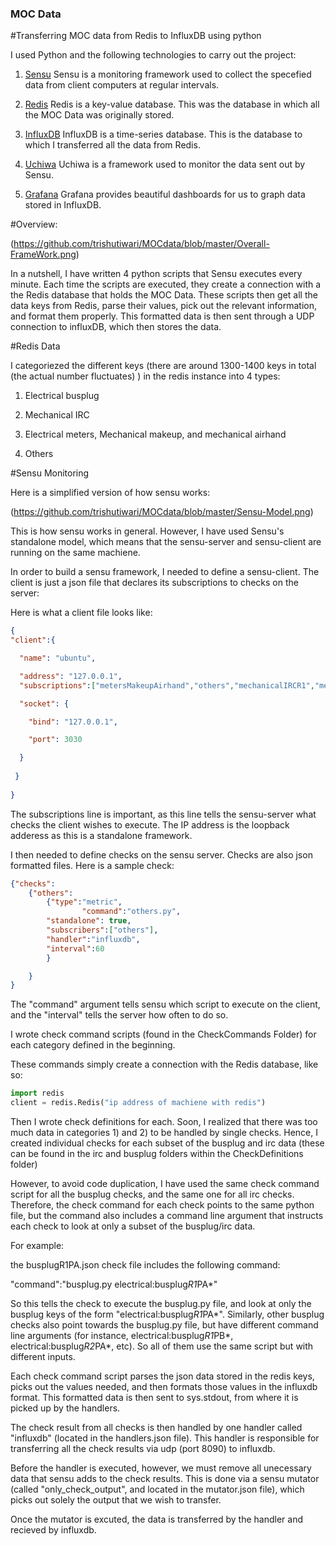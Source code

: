 ### MOC Data
#Transferring MOC data from Redis to InfluxDB using python

I used Python and the following technologies to carry out the project:

1) [Sensu](https://sensuapp.org/)
   Sensu is a monitoring framework used to collect the specefied data from client computers at regular intervals.

2) [Redis](http://redis.io/)
   Redis is a key-value database. This was the database in which all the MOC Data was originally stored.
   
3) [InfluxDB](https://influxdata.com/)
   InfluxDB is a time-series database. This is the database to which I transferred all the data from Redis.

4) [Uchiwa](https://uchiwa.io/)
   Uchiwa is a framework used to monitor the data sent out by Sensu.

5) [Grafana](http://grafana.org/)
   Grafana provides beautiful dashboards for us to graph data stored in InfluxDB.

#Overview:

(https://github.com/trishutiwari/MOCdata/blob/master/Overall-FrameWork.png)

In a nutshell, I have written 4 python scripts that Sensu executes every minute. Each time the scripts are executed, they
create a connection with a the Redis database that holds the MOC Data. These scripts then get all the data keys from Redis,
parse their values, pick out the relevant information, and format them properly. This formatted data is then sent
through a UDP connection to influxDB, which then stores the data.  

#Redis Data

I categoriezed the different keys (there are around 1300-1400 keys in total (the actual number fluctuates) )
in the redis instance into 4 types:
 
1) Electrical busplug

2) Mechanical IRC 

3) Electrical meters, Mechanical makeup, and mechanical airhand

4) Others

#Sensu Monitoring

Here is a simplified version of how sensu works:

(https://github.com/trishutiwari/MOCdata/blob/master/Sensu-Model.png)

This is how sensu works in general. However, I have used Sensu's standalone model, which means that the sensu-server
and sensu-client are running on the same machiene.

In order to build a sensu framework, I needed to define a sensu-client. The client is just a json file that declares its
subscriptions to checks on the server:

Here is what a client file looks like:

``` json
{
"client":{

  "name": "ubuntu",

  "address": "127.0.0.1",
  "subscriptions":["metersMakeupAirhand","others","mechanicalIRCR1","mechanicalIRCR2","mechanicalIRCR3","mechanicalIRCR4","mechanicalIRCR5","mechanicalIRCR6","mechanicalIRCR7","mechanicalIRCR8","busplugR1PA","busplugR1PB","busplugR1PC","busplugR2PA","busplugR2PB","busplugR2PC","busplugR3PA","busplugR3PB","busplugR3PC","busplugR4PA","busplugR4PB","busplugR4PC","busplugR5PA","busplugR5PB","busplugR5PC","busplugR6PA","busplugR6PB","busplugR6PC","busplugR7PA","busplugR7PB","busplugR7PC","busplugR8PA","busplugR8PB","busplugR8PC"],

  "socket": {

    "bind": "127.0.0.1",

    "port": 3030

  }
      
 }
    
}
```
The subscriptions line is important, as this line tells the sensu-server what checks the client wishes to execute.
The IP address is the loopback adderess as this is a standalone framework.

I then needed to define checks on the sensu server. Checks are also json formatted files. Here is a sample check:

```json
{"checks":
	{"others":
		{"type":"metric",
                "command":"others.py",
		"standalone": true,
		"subscribers":["others"],
		"handler":"influxdb",
		"interval":60
		}

	}
}
```
The "command" argument tells sensu which script to execute on the client, and the "interval" tells the server 
how often to do so.

I wrote check command scripts (found in the CheckCommands Folder) for each category defined in the beginning. 

These commands simply create a connection with the Redis database, like so:

```python
import redis
client = redis.Redis("ip address of machiene with redis")
```


Then I wrote check definitions for each. Soon, I realized that there was too much data in categories 1) and 2) to be 
handled by single checks. 
Hence, I created individual checks for each subset of the busplug and irc data (these can be found in the irc and
busplug folders within the CheckDefinitions folder)

However, to avoid code duplication, I have used the same check command script for all the busplug checks, and the same one 
for all irc checks. Therefore, the check command for each check points to the same python file, but the command also 
includes a command line argument that instructs each check to look at only a subset of the busplug/irc data.

For example:

the busplugR1PA.json check file includes the following command:

"command":"busplug.py electrical:busplug*R1*PA*"

So this tells the check to execute the busplug.py file, and look at only the busplug keys of the form "electrical:busplug*R1*PA*". 
Similarly, other busplug checks also point towards the busplug.py file, but have different command line arguments (for instance,
electrical:busplug*R1*PB*, electrical:busplug*R2*PA*, etc).
So all of them use the same script but with different inputs. 

Each check command script parses the json data stored in the redis keys, picks out the values needed, and then formats those values in the
influxdb format. This formatted data is then sent to sys.stdout, from where it is picked up by the handlers.

The check result from all checks is then handled by one handler called "influxdb" (located in the handlers.json file). 
This handler is responsible for transferring all the check results via udp (port 8090) to influxdb.

Before the handler is executed, however, we must remove all unecessary data that sensu adds to the check results.
This is done via a sensu mutator (called "only_check_output", and located in the mutator.json file), which picks out solely
the output that we wish to transfer. 

Once the mutator is excuted, the data is transferred by the handler and recieved by influxdb.
